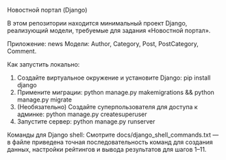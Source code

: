 Новостной портал (Django)

В этом репозитории находится минимальный проект Django, реализующий модели, требуемые для задания «Новостной портал».

Приложение: news
Модели: Author, Category, Post, PostCategory, Comment.

Как запустить локально:
1) Создайте виртуальное окружение и установите Django: pip install django
2) Примените миграции: python manage.py makemigrations && python manage.py migrate
3) (Необязательно) Создайте суперпользователя для доступа к админке: python manage.py createsuperuser
4) Запустите сервер: python manage.py runserver

Команды для Django shell:
Смотрите docs/django_shell_commands.txt — в файле приведена точная последовательность команд для создания данных, настройки рейтингов и вывода результатов для шагов 1–11.
